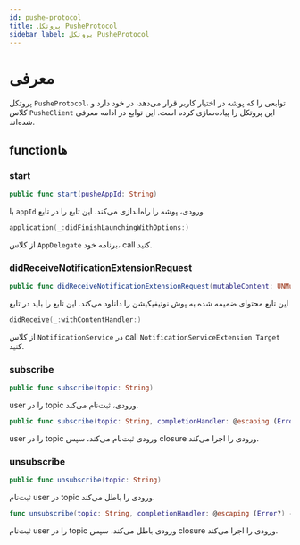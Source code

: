 ```yaml
---
id: pushe-protocol
title: پروتکل PusheProtocol
sidebar_label: پروتکل PusheProtocol
---
```


# معرفی

پروتکل `PusheProtocol`، توابعی را که پوشه در اختیار کاربر قرار می‌دهد، در خود دارد و کلاس ‍‍`PusheClient` این پروتکل را پیاده‌سازی کرده است. این توابع در ادامه معرفی شده‌اند.

## functionها

### start

```swift
public func start(pusheAppId: String)
```

با `appId` ورودی، پوشه را راه‌اندازی می‌کند. این تابع را در تابع 
```swift
application(_:didFinishLaunchingWithOptions:)
```
از کلاس ‍‍`AppDelegate` برنامه خود، call کنید.

### didReceiveNotificationExtensionRequest

```swift
public func didReceiveNotificationExtensionRequest(mutableContent: UNMutableNotificationContent, contentHandler: @escaping (UNNotificationContent) -> ()) 
```
این تابع محتوای ضمیمه شده به پوش نوتیفیکیشن را دانلود می‌کند. این تابع را باید در تابع
```swift
didReceive(_:withContentHandler:)
```
از کلاس `NotificationService` در call `NotificationServiceExtension Target` کنید.

### subscribe

```swift
public func subscribe(topic: String)
```

user را در topic ورودی، ثبت‌نام می‌کند.

```swift
public func subscribe(topic: String, completionHandler: @escaping (Error?) -> ())
```
user را در topic ورودی ثبت‌نام می‌کند، سپس closure ورودی را اجرا می‌کند.
### unsubscribe

```swift
public func unsubscribe(topic: String)
```

ثبت‌نام user در topic ورودی را باطل می‌کند.

```swift
func unsubscribe(topic: String, completionHandler: @escaping (Error?) -> ())
```

ثبت‌نام user را در topic ورودی باطل می‌کند، سپس closure ورودی را اجرا می‌کند.